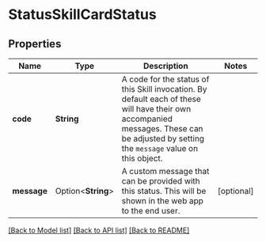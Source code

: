 # StatusSkillCardStatus

## Properties

Name | Type | Description | Notes
------------ | ------------- | ------------- | -------------
**code** | **String** | A code for the status of this Skill invocation. By default each of these will have their own accompanied messages. These can be adjusted by setting the `message` value on this object. | 
**message** | Option<**String**> | A custom message that can be provided with this status. This will be shown in the web app to the end user. | [optional]

[[Back to Model list]](../README.md#documentation-for-models) [[Back to API list]](../README.md#documentation-for-api-endpoints) [[Back to README]](../README.md)



